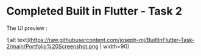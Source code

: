 # Completed Built in Flutter - Task 2 

The UI preview :

![alt text](https://raw.githubusercontent.com/joseph-mj/BuiltInFlutter-Task-2/main/Portfolio%20Screenshot.png | width=90)
